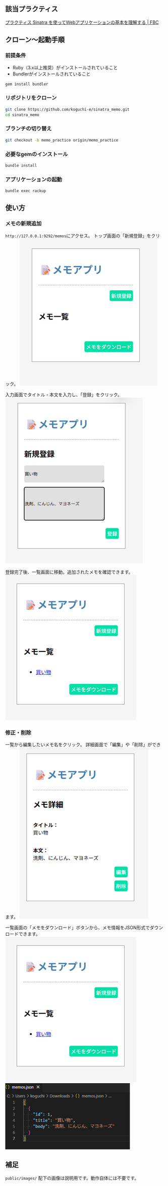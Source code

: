 ## 該当プラクティス
[プラクティス Sinatra を使ってWebアプリケーションの基本を理解する \| FBC](https://bootcamp.fjord.jp/practices/157)

## クローン～起動手順
### 前提条件
- Ruby（3.x以上推奨）がインストールされていること
- Bundlerがインストールされていること
```bash
gem install bundler
```

### リポジトリをクローン
```bash
git clone https://github.com/koguchi-e/sinatra_memo.git
cd sinatra_memo
```

### ブランチの切り替え
```bash
git checkout -b memo_practice origin/memo_practice
```

### 必要なgemのインストール
```bash
bundle install
```

### アプリケーションの起動
```bash
bundle exec rackup
```

## 使い方
### メモの新規追加
`http://127.0.0.1:9292/memos`にアクセス。
トップ画面の「新規登録」をクリック。
![alt text](public/images/top.png)

入力画面でタイトル・本文を入力し、「登録」をクリック。
![alt text](public/images/new.png)

登録完了後、一覧画面に移動。追加されたメモを確認できます。
![alt text](public/images/top2.png)


### 修正・削除
一覧から編集したいメモ名をクリック。
詳細画面で「編集」や「削除」ができます。
![alt text](public/images/show.png)

一覧画面の「メモをダウンロード」ボタンから、メモ情報をJSON形式でダウンロードできます。
![alt text](public/images/top2.png)
![alt text](public/images/json.png)

## 補足
`public/images/` 配下の画像は説明用です。動作自体には不要です。
